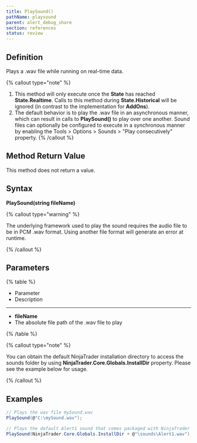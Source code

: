 ```yaml
---
title: PlaySound()
pathName: playsound
parent: alert_debug_share
section: references
status: review
---
```


## Definition

Plays a .wav file while running on real-time data.

{% callout type="note" %}

1. This method will only execute once the **State** has reached **State.Realtime**. Calls to this method during **State.Historical** will be ignored (in contrast to the implementation for **AddOns**).
2. The default behavior is to play the .wav file in an asynchronous manner, which can result in calls to **PlaySound()** to play over one another. Sound files can optionally be configured to execute in a synchronous manner by enabling the Tools > Options > Sounds > "Play consecutively" property.
{% /callout %}

## Method Return Value

This method does not return a value.

## Syntax

**PlaySound(string fileName)**

{% callout type="warning" %}

The underlying framework used to play the sound requires the audio file to be in PCM .wav format. Using another file format will generate an error at runtime.

{% /callout %}

## Parameters

{% table %}

* Parameter
* Description

---

* **fileName**
* The absolute file path of the .wav file to play

{% /table %}

{% callout type="note" %}

You can obtain the default NinjaTrader installation directory to access the sounds folder by using **NinjaTrader.Core.Globals.InstallDir** property. Please see the example below for usage.

{% /callout %}

## Examples

```csharp
// Plays the wav file mySound.wav
PlaySound(@"C:\mySound.wav");

// Plays the default Alert1 sound that comes packaged with NinjaTrader
PlaySound(NinjaTrader.Core.Globals.InstallDir + @"\sounds\Alert1.wav");
```

